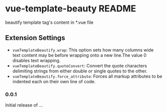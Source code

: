 # vue-template-beauty README
beautify template tag's content in *.vue file


## Extension Settings

* `vueTemplateBeautify.wrap`: This option sets how many columns wide text content may be before wrapping onto a new line.The value 0 disables text wrapping.
* `vueTemplateBeautify.quoteConvert`: Convert the quote characters delimiting strings from either double or single quotes to the other.
* `vueTemplateBeautify.force_attribute`: Forces all markup attributes to be indented each on their own line of code.

### 0.0.1

Initial release of ...
